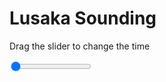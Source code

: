 <h1>Lusaka Sounding</h1>
<p>Drag the slider to change the time</p>

<div class="slidecontainer">
<input oninput='setImage(this)' class="slider" type="range" min="0" max="7" value="0" step="1" />
<img id='img'/>
</div>

<script>
var img = document.getElementById('img');
var img_array = ['/assets/images/skwt/skd_lusaka_wrfout_d01_2020-06-23_12:00:00.png',
'/assets/images/skwt/skd_lusaka_wrfout_d01_2020-06-23_18:00:00.png',
'/assets/images/skwt/skd_lusaka_wrfout_d01_2020-06-24_00:00:00.png',
'/assets/images/skwt/skd_lusaka_wrfout_d01_2020-06-24_06:00:00.png',
'/assets/images/skwt/skd_lusaka_wrfout_d01_2020-06-24_12:00:00.png',
'/assets/images/skwt/skd_lusaka_wrfout_d01_2020-06-24_18:00:00.png',
'/assets/images/skwt/skd_lusaka_wrfout_d01_2020-06-25_00:00:00.png',];
function setImage(obj)
{
        var value = obj.value;
        img.src = img_array[value];

}
</script>
